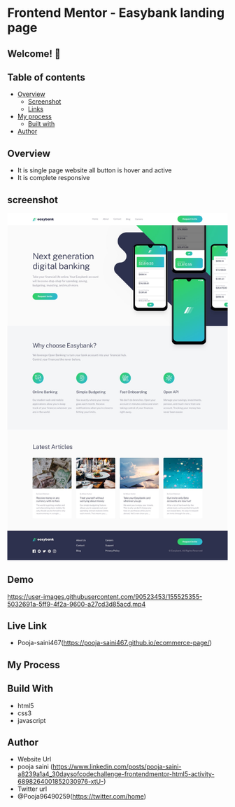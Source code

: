 # Frontend Mentor - Easybank landing page

## Welcome! 👋

## Table of contents

- [Overview](#overview)
  - [Screenshot](#screenshot)
  - [Links](#links)
- [My process](#my-process)
  - [Built with](#built-with)
- [Author](#author)

## Overview 
- It is single page website all button is hover and active
- It is complete responsive

## screenshot
<img src="https://github.com/Pooja-saini467/easy-bank-landing-page/blob/main/design/desktop-design.jpg">

## Demo

 https://user-images.githubusercontent.com/90523453/155525355-5032691a-5ff9-4f2a-9600-a27cd3d85acd.mp4


## Live Link
- Pooja-saini467(https://pooja-saini467.github.io/ecommerce-page/)


## My Process
## Build With
- html5
- css3
- javascript

## Author
- Website Url
- pooja saini (https://www.linkedin.com/posts/pooja-saini-a8239a1a4_30daysofcodechallenge-frontendmentor-html5-activity-6898264001852030976-xtU-)
- Twitter url
- @Pooja96490259(https://twitter.com/home)
